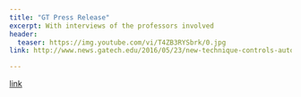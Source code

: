 ```yaml
---
title: "GT Press Release"
excerpt: With interviews of the professors involved
header:
  teaser: https://img.youtube.com/vi/T4ZB3RYSbrk/0.jpg
link: http://www.news.gatech.edu/2016/05/23/new-technique-controls-autonomous-vehicles-extreme-conditions

---
```


[link](#)
